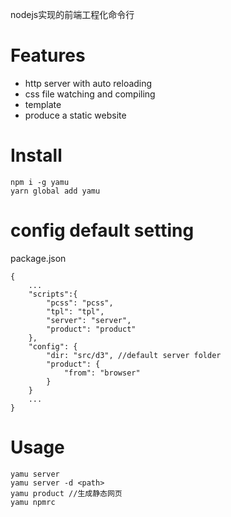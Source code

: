 nodejs实现的前端工程化命令行

# Features

* http server with auto reloading
* css file watching and compiling
* template
* produce a static website

# Install

```
npm i -g yamu
yarn global add yamu
```

# config default setting

package.json

```
{
    ...
    "scripts":{
        "pcss": "pcss",
        "tpl": "tpl",
        "server": "server",
        "product": "product"
    },
    "config": {
        "dir: "src/d3", //default server folder
        "product": {
            "from": "browser"
        }
    }
    ...
}
```

# Usage

```
yamu server 
yamu server -d <path>
yamu product //生成静态网页
yamu npmrc 
```
